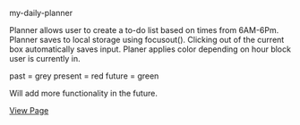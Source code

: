 my-daily-planner

Planner allows user to create a to-do list based on times from 6AM-6Pm.
Planner saves to local storage using focusout(). Clicking out of the current box automatically saves input. Planer applies color depending on hour block user
is currently in.

past = grey
present = red
future = green

Will add more functionality in the future.


<a href="https://ward438.github.io/my-daily-planner/"> View Page </a>

